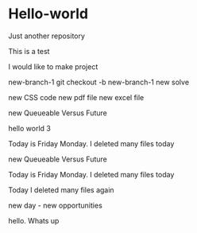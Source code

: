 # Hello-world
Just another repository

This is a test
 
I would like to make project

new-branch-1
git checkout -b new-branch-1
new solve

new CSS code
new pdf file
new excel file

new Queueable Versus Future

hello world 3


Today is Friday
Monday. I deleted many files today


new Queueable Versus Future

Today is Friday
     Monday. I deleted many files today

Today I deleted many files again

new day - new opportunities

hello. Whats up
